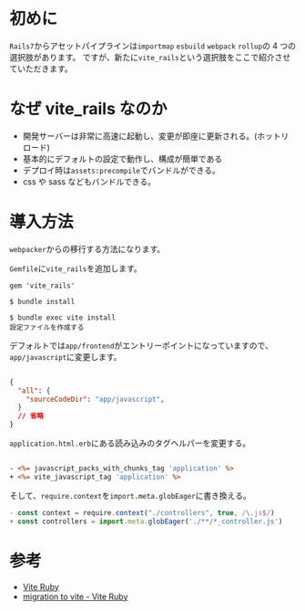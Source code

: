 <!--
title:   【Rails】Javascriptバンドラーの第5の選択肢vite_rails
tags:    JavaScript,Rails,vite
id:      8b2f69f1a345446a1887
private: false
-->

# 初めに

`Rails7`からアセットパイプラインは`importmap` `esbuild` `webpack` `rollup`の 4 つの選択肢があります。
ですが、新たに`vite_rails`という選択肢をここで紹介させていただきます。

# なぜ vite_rails なのか

- 開発サーバーは非常に高速に起動し、変更が即座に更新される。(ホットリロード)
- 基本的にデフォルトの設定で動作し、構成が簡単である
- デプロイ時は`assets:precompile`でバンドルができる。
- css や sass などもバンドルできる。

# 導入方法

`webpacker`からの移行する方法になります。

`Gemfile`に`vite_rails`を追加します。

```Gemfile:Gemfile
gem 'vite_rails'
```

```console:ターミナル
$ bundle install

$ bundle exec vite install
設定ファイルを作成する
```

デフォルトでは`app/frontend`がエントリーポイントになっていますので、`app/javascript`に変更します。

```json:config/vite.json

{
  "all": {
    "sourceCodeDir": "app/javascript",
  }
  // 省略
}

```

`application.html.erb`にある読み込みのタグヘルパーを変更する。

```erb:app/views/layouts/application.html.erb

- <%= javascript_packs_with_chunks_tag 'application' %>
+ <%= vite_javascript_tag 'application' %>

```

そして、`require.context`を`import.meta.globEager`に書き換える。

```javascript
- const context = require.context("./controllers", true, /\.js$/)
+ const controllers = import.meta.globEager('./**/*_controller.js')
```

# 参考

- [Vite Ruby](https://vite-ruby.netlify.app/)
- [migration to vite - Vite Ruby](https://vite-ruby.netlify.app/guide/migration.html#webpacker-%F0%9F%93%A6)

